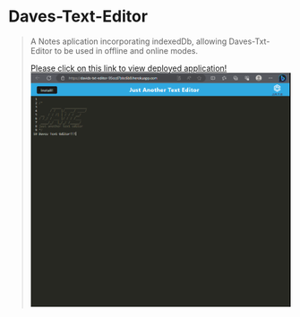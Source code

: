 # Daves-Text-Editor
>A Notes aplication incorporating indexedDb, allowing Daves-Txt-Editor to be used in offline and online modes.
>  
>[Please click on this link to view deployed application!](https://davids-txt-editor-95ccd7bbc6b8.herokuapp.com/)
![picture.][def]

[def]: ./images/txteditor.png